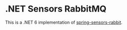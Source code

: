 # .NET Sensors RabbitMQ

This is a .NET 6 implementation of [spring-sensors-rabbit](https://github.com/sample-accelerators/spring-sensors-rabbit).

